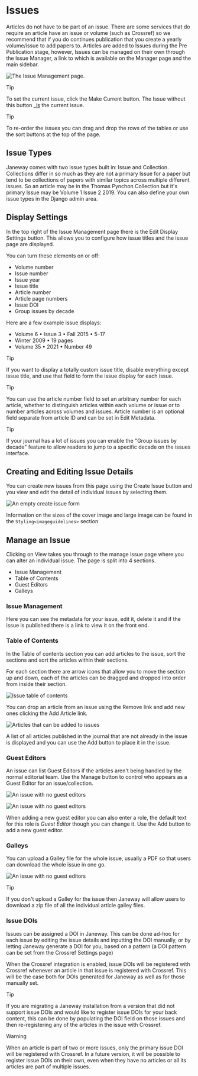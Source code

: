 # Issues

Articles do not have to be part of an issue. There are some services
that do require an article have an issue or volume (such as Crossref) so
we recommend that if you do continues publication that you create a
yearly volume/issue to add papers to. Articles are added to Issues
during the Pre Publication stage, however, Issues can be managed on
their own through the Issue Manager, a link to which is available on the
Manager page and the main sidebar.

![The Issue Management page.](../nstatic/issue_management.png)

<div class="tip">

<div class="title">

Tip

</div>

To set the current issue, click the Make Current button. The Issue
without this button \_[is]() the current issue.

</div>

<div class="tip">

<div class="title">

Tip

</div>

To re-order the issues you can drag and drop the rows of the tables or
use the sort buttons at the top of the page.

</div>

## Issue Types

Janeway comes with two issue types built in: Issue and Collection.
Collections differ in so much as they are not a primary Issue for a
paper but tend to be collections of papers with similar topics across
multiple different issues. So an article may be in the Thomas Pynchon
Collection but it's primary Issue may be Volume 1 Issue 2 2019. You can
also define your own issue types in the Django admin area.

## Display Settings

In the top right of the Issue Management page there is the Edit Display
Settings button. This allows you to configure how issue titles and the
issue page are displayed.

You can turn these elements on or off:

  - Volume number
  - Issue number
  - Issue year
  - Issue title
  - Article number
  - Article page numbers
  - Issue DOI
  - Group issues by decade

Here are a few example issue displays:

  - Volume 6 • Issue 3 • Fall 2015 • 5–17
  - Winter 2009 • 19 pages
  - Volume 35 • 2021 • Number 49

<div class="tip">

<div class="title">

Tip

</div>

If you want to display a totally custom issue title, disable everything
except issue title, and use that field to form the issue display for
each issue.

</div>

<div class="tip">

<div class="title">

Tip

</div>

You can use the article number field to set an arbitrary number for each
article, whether to distinguish articles within each volume or issue or
to number articles across volumes and issues. Article number is an
optional field separate from article ID and can be set in Edit Metadata.

</div>

<div class="tip">

<div class="title">

Tip

</div>

If your journal has a lot of issues you can enable the "Group issues by
decade" feature to allow readers to jump to a specific decade on the
issues interface.

</div>

## Creating and Editing Issue Details

You can create new issues from this page using the Create Issue button
and you view and edit the detail of individual issues by selecting them.

![An empty create issue form](../nstatic/create_issue.png)

Information on the sizes of the cover image and large image can be found
in the `Styling<imageguidelines>` section

## Manage an Issue

Clicking on View takes you through to the manage issue page where you
can alter an individual issue. The page is split into 4 sections.

  - Issue Management
  - Table of Contents
  - Guest Editors
  - Galleys

### Issue Management

Here you can see the metadata for your issue, edit it, delete it and if
the issue is published there is a link to view it on the front end.

### Table of Contents

In the Table of contents section you can add articles to the issue, sort
the sections and sort the articles within their sections.

For each section there are arrow icons that allow you to move the
section up and down, each of the articles can be dragged and dropped
into order from inside their section.

![Issue table of contents](../nstatic/issue_table_of_contents.png)

You can drop an article from an issue using the Remove link and add new
ones clicking the Add Article link.

![Articles that can be added to issues](../nstatic/issue_articles.png)

A list of all articles published in the journal that are not already in
the issue is displayed and you can use the Add button to place it in the
issue.

### Guest Editors

An issue can list Guest Editors if the articles aren't being handled by
the normal editorial team. Use the Manage button to control who appears
as a Guest Editor for an issue/collection.

![An issue with no guest editors](../nstatic/empty_guest_editors.png)

![An issue with no guest editors](../nstatic/manage_guest_editors.png)

When adding a new guest editor you can also enter a role, the default
text for this role is *Guest Editor* though you can change it. Use the
Add button to add a new guest editor.

### Galleys

You can upload a Galley file for the whole issue, usually a PDF so that
users can download the whole issue in one go.

![An issue with no guest editors](../nstatic/issue_galley.png)

<div class="tip">

<div class="title">

Tip

</div>

If you don't upload a Galley for the issue then Janeway will allow users
to download a zip file of all the individual article galley files.

</div>

### Issue DOIs

Issues can be assigned a DOI in Janeway. This can be done ad-hoc for
each issue by editing the issue details and inputting the DOI manually,
or by letting Janeway generate a DOI for you, based on a pattern (a DOI
pattern can be set from the Crossref Settings page)

When the Crossref integration is enabled, issue DOIs will be registered
with Crossref whenever an article in that issue is registered with
Crossref. This will be the case both for DOIs generated for Janeway as
well as for those manually set.

<div class="tip">

<div class="title">

Tip

</div>

If you are migrating a Janeway installation from a version that did not
support issue DOIs and would like to register issue DOIs for your back
content, this can be done by populating the DOI field on those issues
and then re-registering any of the articles in the issue with Crossref.

</div>

<div class="warning">

<div class="title">

Warning

</div>

When an article is part of two or more issues, only the primary issue
DOI will be registered with Crossref. In a future version, it will be
possible to register issue DOIs on their own, even when they have no
articles or all its articles are part of multiple issues.

</div>
